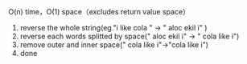 O(n) time，O(1) space（excludes return value space）
1. reverse the whole string(eg."i like   cola " -> " aloc   ekil i" )
2. reverse each words splitted by space(" aloc ekil i" -> " cola   like i")
3. remove outer and inner space(" cola   like i"->"cola like i")
4. done

 